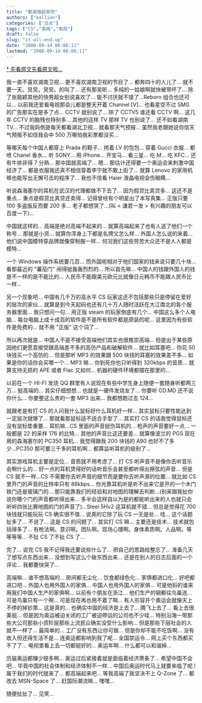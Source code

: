 ```yaml
---
title: "都高端起来吧"
authors: ["eallion"]
categories: ["日志"]
tags: ["CS","高端","电视"]
draft: false
slug: "it-all-end-up"
date: "2008-09-14 06:06:11"
lastmod: "2008-09-14 06:06:11"
---
```


[* 先看原文先看原文啦... ](http://user.qzone.qq.com/622009295/blog/1221113073)

我一直不喜欢湖南卫视... 更不喜欢湖南卫视的节目了... 都奔四十的人儿了... 就不要一天。炅炅。炅炅。的叫了...
还有那吴昕... 多纯的一姑娘啊就快被带坏了...
除了张靓颖其他的快男超女别说喜欢了... 能不讨厌就不错了...Reborn 组合也还可以...
以前我还爱看电视那会儿都是整天开着 Channel [V]... 也看星空不过 SMG 的广告那实在是多了点...
CCTV 就别说了... 除了 CCTV5 谁还看 CCTV 啊... 这几年 CCTV 的脑残也特别多...
其他的这样 TV 那样 TV 也别说了... 还不如看湖南 TV...
不过我妈倒是每天都看湖北卫视... 就看那天气预报... 虽然我老跟她说你信天气预报不如信我会中 500 万哪怕我彩票都没买...

等哪天每个中国人都穿上 Prada 的鞋子... 挎着 LV 的包包... 穿着 Gucci 衣服... 都喷 Chanel 香水... 听 SONY... 用 iPhone... 开宝马... 看三星... 吃 M... 吃 KFC... 还有牛排非得 7 分熟... 那中国就高端了... 嗯... 那估计还得要一个奥运会来刺激中国经济了... 都是衣服我还真不相信穿着李宁就不敢上街了... 就算 Lenovo 的家用机嘛也能写出无懈可击的程序了... 我也不信看 Haier 液晶电视会伤眼睛...

听说森海塞尔的耳机在武汉的代理都做不下去了...
因为假贷比真贷多... 这还不是重点... 重点是假贷比真贷还卖得...
记得曾经有个明星出了本写真集... 正版只要 100 多盗版反而要 200 多... 老子都想哭了...(叫 < 谦君一发 > 有兴趣的朋友可以百度一下)...

中国就这样的... 高端是绝对高端不起来的... 就算高端起来了也有人送了他们一个称号... 那就是小资... 就算你浑身上下都是名牌又怎么样... 外国人怎么说的来着... 他们说中国模特穿品牌就像穿制服一样... 何况我们这些劳苦大众还不是人人都是模特...

一个 Windows 操作系统要几百... 而外国呢相对于他们国家的钱来说只要几十块... 看那最近的 "蕃茄门" 闹得挺轰轰烈烈的...
所以首先嘛... 中国人的钱跟外国人的钱是不一样的是不能比的... 人民币不能跟美元欧元比就像日元韩币不能跟人民币比一样...

另一个现象吧...
中国有几千万的高水平 CS 玩家这还不包括那些只是停留在爱好的层次的家伙...
就算是到今天起码也还有几十万人随时活跃在大江南北的各个服务器里面... 我只想问一句... 用正版 steam 的玩家倒底有几个...
中国这么多个人电脑... 每台电脑上成十成百的软件是不是所有软件都是原装的呢...
这里因为有些软件是免费的... 就不用 "正版" 这个词了...

所以再次就是... 中国人不是不接受高端他们其实也很推崇高端...
但是出于某些原因他们更愿意接受跟高端差不多的高仿产品和破解软件...
就比如耳塞吧... 你花 50 块钱买一个高仿的... 但是那听 MP3 的效果跟 500 块钱的耳塞的效果差不多... 如果是你的话你会买哪一个...
MP3 嘛... 你到死你也只听得到 320kbps 的音质... 就算支持无损的 APE 或者 Flac 又如何... 机器的硬件环境都摆在那里的...

以前在一个 HI-FI 发烧 QQ 群里有人说现在有些中学生身上随便一套随身听都两三万... 挺高端的... 其实仔细想想... 也就是一硬件发烧友了... 你要听 CD.MD 还不说你什么... 你要整这么贵的一套 MP3 出来... 我都想跑过去 124...

就跟老是有打 CS 的人问我什么鼠标好什么耳机好一样... 其实鼠标只要性能达到一定层次就够了... 那就看那鼠标适不适合手型了... 其实打 CS 的话我觉得鼠标还没有鼠标垫重要... 耳机嘛...CS 里面的声音挺伤耳机的... 枪声的声音要好一点... 一般都是 22 的采样 176 的比特... 其他的声音比这还要差... 就算像波兰的 PGS 现在用的森海塞尔的 PC350 耳机... 我觉得跟我 200 块钱的 A90 也好不了多少...PC350 那可要三千多的耳机啊... 都算监听耳机的级别了...

其实游戏耳机主要是定位... 音质就不用考虑了... 打 CS 听声音不是像你去听音乐会啊什么的... 好一点的耳机煲得好的话听音乐会甚至都听得出擦弦的声音... 但是 CS 就不一样...CS 不需要你去听声音的细节而是要你去听声源的位置... 就比如 CS 里开门的声音的比特率只有 88kbps... 你光靠耳机听是听不出来它是开的一个木门铁门还是玻璃门的... 那只能靠我们的经验和对地图的理解去判断...(别来跟我扯你说你哪个门的声音都听得出来... 多半会这样自以为是的都能听出来的人也就只会听听四张比赛地图的门的声音了)...Steel 5Hv2 这耳机就不错... 但总是觉得花 700 块钱就只能玩玩 CS 确实很不值... 说真的它除了玩 CS 一无是处...
哇... 这个话题扯多了... 不说了... 这是 CS 的问题了... 其实打 CS 嘛... 主要还是技术... 技术就包括得多了... 有枪法啊。意识啊。团队啊。现场心理啊。身体素质啊。人品啊。等等等等... 不扯 CS 了不扯 CS 了...

完了... 说完 CS 我不记得我还要说些什么了... 把自己的思路给整忘了... 准备几天了想写点东西出来... 没想到写这么个破东西出来... 还是在别人的日志后面的一个评论... 我都要快哭了...

高端嘛... 谁不想高端的... 房间都无尘化... 饮食都绿色化... 家俱都进口化... 好吧都进口吧... 外国人也用外国人的家俱... 中国人也用外国人的家俱... 可是他妈的谁来用我们中国人生产的家俱啊... 以前有个朋友在浙江... 他们生产的钢都往鸟巢送... 可是鸟巢只有一个啊... 可是现在再也用不着了啊... 有人形容开个奥运会就像天上不停的掉钞票... 这是真的... 也确实中国的经济是上去了... 腾飞上去了... 看上去很美丽... 但是因为奥运被迫关闭的工厂被迫停运的公司也不少哇... 特别沿海一带那些大公司那些小资阶层那些上流民众确实没受什么影响... 但是那些下层社会的人就不一样了... 最简单的... 工厂没有东西让你可做... 但是你却不能不吃饭啊... 没有收入但还得生活不是... 连奥运都影响到我了呢... 全国禁运令... 网上买个东西都买不了了...
电视里看上去一切都挺好的... 奥运年啊... 什么都可以和谐掉...

历届奥运都赚少赔多啊... 奥运过后紧接着就是面临着经济萧条了... 希望中国不会吧... 毕竟中国的社会体制和经济体制不一样... 中国后奥运时代马上就要来临了呢.! 属于我们的时代就来了... 都高端起来吧...
等我高端了我坚决不上 Q-Zone 了... 都改去 MSN-Space 了... 赶国际潮流嘛... 嘿嘿...

随便扯扯了... 见笑...
